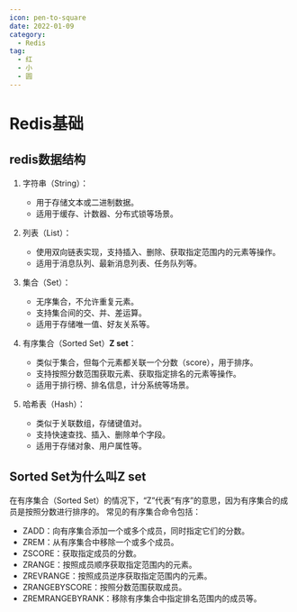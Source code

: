 ```yaml
---
icon: pen-to-square
date: 2022-01-09
category:
  - Redis
tag:
  - 红
  - 小
  - 圆
---
```


# Redis基础

## redis数据结构

1. 字符串（String）：
    - 用于存储文本或二进制数据。
    - 适用于缓存、计数器、分布式锁等场景。

2. 列表（List）：
    - 使用双向链表实现，支持插入、删除、获取指定范围内的元素等操作。
    - 适用于消息队列、最新消息列表、任务队列等。

3. 集合（Set）：
    - 无序集合，不允许重复元素。
    - 支持集合间的交、并、差运算。
    - 适用于存储唯一值、好友关系等。

4. 有序集合（Sorted Set）**Z set**：
    - 类似于集合，但每个元素都关联一个分数（score），用于排序。
    - 支持按照分数范围获取元素、获取指定排名的元素等操作。
    - 适用于排行榜、排名信息，计分系统等场景。

5. 哈希表（Hash）：
    - 类似于关联数组，存储键值对。
    - 支持快速查找、插入、删除单个字段。
    - 适用于存储对象、用户属性等。

## Sorted Set为什么叫Z set

在有序集合（Sorted Set）的情况下，“Z”代表“有序”的意思，因为有序集合的成员是按照分数进行排序的。
常见的有序集合命令包括：
- ZADD：向有序集合添加一个或多个成员，同时指定它们的分数。
- ZREM：从有序集合中移除一个或多个成员。
- ZSCORE：获取指定成员的分数。
- ZRANGE：按照成员顺序获取指定范围内的元素。
- ZREVRANGE：按照成员逆序获取指定范围内的元素。
- ZRANGEBYSCORE：按照分数范围获取成员。
- ZREMRANGEBYRANK：移除有序集合中指定排名范围内的成员等。